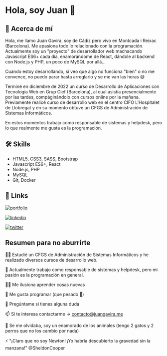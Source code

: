# Hola, soy Juan 🐸


## 🚀 Acerca de mí

Hola, me llamo Juan Gavira, soy de Cádiz pero vivo en Montcada i Reixac (Barcelona). Me apasiona todo lo relacionado con la programación. 
Actualmente soy un "proyecto" de desarrollador web machacando Javascript ES6+ cada día, enamorándome de React, 
dándole al backend con Node.js y PHP, un poco de MySQL por allá...

Cuando estoy desarrollando, si veo que algo no funciona "bien" o no me convence, no puedo parar hasta arreglarlo 
y se me van las horas 😅

Terminé en diciembre de 2022 un curso de Desarrollo de Aplicaciones con Tecnología Web en Grup Cief (Barcelona), 
al cual asistía presencialmente por las tardes, compáginándolo con cursos online por la mañana. Previamente 
realicé curso de desarrollo web en el centro CIFO L'Hospitalet de Llobregat y en su momento obtuve un CFGS de 
Administración de Sistemas Informáticos.

En estos momentos trabajo como responsable de sistemas y helpdesk, pero lo que realmente me gusta es la programación. 

## 🛠 Skills

- HTML5, CSS3, SASS, Bootstrap
- Javascript ES6+, React
- Node.js, PHP
- MySQL
- Git, Docker

## 🔗 Links
[![portfolio](https://img.shields.io/badge/my_portfolio-000?style=for-the-badge&logo=ko-fi&logoColor=white)](https://www.juangavira.me/)

[![linkedin](https://img.shields.io/badge/linkedin-0A66C2?style=for-the-badge&logo=linkedin&logoColor=white)](https://www.linkedin.com/in/juan-gavira-763786242/)

[![twitter](https://img.shields.io/badge/twitter-1DA1F2?style=for-the-badge&logo=twitter&logoColor=white)](https://twitter.com/juangaviraweb/)


## Resumen para no aburrirte

👩‍💻 Estudié un CFGS de Administración de Sistemas Informáticos y he realizado diversos cursos de desarrollo web. 

🧠 Actualmente trabajo como responsable de sistemas y helpdesk, pero mi pasión es la programación en general.

👯‍♀️ Me ilusiona aprender cosas nuevas

🤔 Me gusta programar (que pesado 🦥)

💬 Pregúntame si tienes alguna duda

📫 Si te interesa contactarme -> contacto@juangavira.me

🐶 Se me olvidaba, soy un enamorado de los animales (tengo 2 gatos y 2 perros que no los cambio por nada)

⚡️ "¡Claro que no soy Newton! ¡Yo habría descubierto la gravedad sin la manzana!" @SheldonCooper

